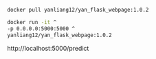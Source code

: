 ```bash
docker pull yanliang12/yan_flask_webpage:1.0.2
```

```bash
docker run -it ^
-p 0.0.0.0:5000:5000 ^
yanliang12/yan_flask_webpage:1.0.2
```

http://localhost:5000/predict
